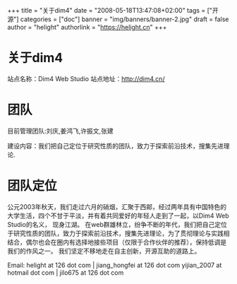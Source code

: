 +++
title = "关于dim4"
date = "2008-05-18T13:47:08+02:00"
tags = ["开源"]
categories = ["doc"]
banner = "img/banners/banner-2.jpg"
draft = false
author = "helight"
authorlink = "https://helight.cn"
+++

# 关于dim4
站点名称：Dim4 Web Studio 站点地址：http://dim4.cn/ 

# 团队
目前管理团队:刘庆,姜鸿飞,许振文,张建 

建设内容：我们把自己定位于研究性质的团队，致力于探索前沿技术，搜集先进理论.

# 团队定位
公元2003年秋天，我们走过六月的硝烟，汇聚于西邮，经过两年具有中国特色的大学生活，四个不甘于平淡，并有着共同爱好的年轻人走到了一起，以Dim4 Web Studio的名义， 现身江湖。 在web群雄林立，纷争不断的年代，我们把自己定位于研究性质的团队，致力于探索前沿技术，搜集先进理论，为了贯彻理论与实践相结合，偶尔也会在圈内有选择地接些项目（仅限于合作伙伴的推荐），保持低调是我们的作风之一。 我们坚定不移地走在自主创新，开源互助的道路上。 

Email: helight at 126 dot com  |  jiang_hongfei at 126 dot com yijian_2007 at hotmail dot com |  jilo675 at 126 dot com